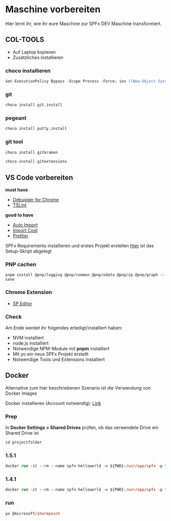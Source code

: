 # Maschine vorbereiten

Hier lernt ihr, wie ihr eure Maschine zur SPFx DEV Maschine transformiert.

## COL-TOOLS

- Auf Laptop kopieren
- Zusätzliches installieren

### choco installieren

```ps
Set-ExecutionPolicy Bypass -Scope Process -Force; iex ((New-Object System.Net.WebClient).DownloadString('https://chocolatey.org/install.ps1'))
```

### git

```ps
choco install git.install
```

### pegeant

```ps
choco install putty.install
```

### git tool

```ps
choco install gitkraken
```

```ps
choco install gitextensions
```

## VS Code vorbereiten

**must have**

- [Debugger for Chrome](https://marketplace.visualstudio.com/items?itemName=msjsdiag.debugger-for-chrome)
- [TSLint](https://marketplace.visualstudio.com/items?itemName=eg2.tslint)

**good to have**

- [Auto Import](https://marketplace.visualstudio.com/items?itemName=steoates.autoimport)
- [Import Cost](https://marketplace.visualstudio.com/items?itemName=wix.vscode-import-cost)
- [Prettier](https://marketplace.visualstudio.com/items?itemName=esbenp.prettier-vscode)

SPFx Requirements installieren und erstes Projekt erstellen
[Hier](https://stash.garaio.com/projects/GPS/repos/col-tools/browse/Scripts/Setup-SPFxDevEnv.ps1) ist das Setup-Skript abgelegt

### PNP cachen

```bs
pnpm install @pnp/logging @pnp/common @pnp/odata @pnp/sp @pnp/graph --save
```

### Chrome Extension

- [SP Editor](https://chrome.google.com/webstore/detail/sp-editor/ecblfcmjnbbgaojblcpmjoamegpbodhd)

### Check

Am Ende werdet ihr folgendes erledigt/installiert haben:

- NVM installiert
- node.js installiert
- Notwendige NPM-Module mit **pnpm** installiert
- Mit yo ein neus SPFx Projekt erstellt
- Notwendige Tools und Extensions installiert

## Docker

Alternative zum hier beschriebenen Szenario ist die Verwendung von Docker Images

Docker installieren (Account notwendig): [Link](https://www.docker.com/get-started)

### Prep

In **Docker Settings > Shared Drives** prüfen, ob das verwendete Drive ein Shared Drive ist

```ps
cd projectfolder
```

### 1.5.1

```ps
docker run -it --rm --name spfx-helloworld -v ${PWD}:/usr/app/spfx -p 5432:5432 -p 4321:4321 -p 35729:35729 waldekm/spfx:1.5.1
```

### 1.4.1

```ps
docker run -it --rm --name spfx-helloworld -v ${PWD}:/usr/app/spfx -p 5432:5432 -p 4321:4321 -p 35729:35729 waldekm/spfx:1.4.1
```

### run

```ps
yo @microsoft/sharepoint
```
